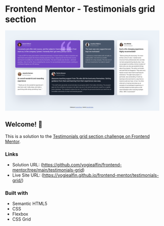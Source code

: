 # Frontend Mentor - Testimonials grid section

![Design preview for the Testimonials grid section coding challenge](./screenshot.png)

## Welcome! 👋

This is a solution to the [Testimonials grid section challenge on Frontend Mentor](https://www.frontendmentor.io/challenges/testimonials-grid-section-Nnw6J7Un7).

### Links

- Solution URL: (https://github.com/yogiealfin/frontend-mentor/tree/main/testimonials-grid)
- Live Site URL: (https://yogiealfin.github.io/frontend-mentor/testimonials-grid/)

### Built with

- Semantic HTML5
- CSS
- Flexbox
- CSS Grid
